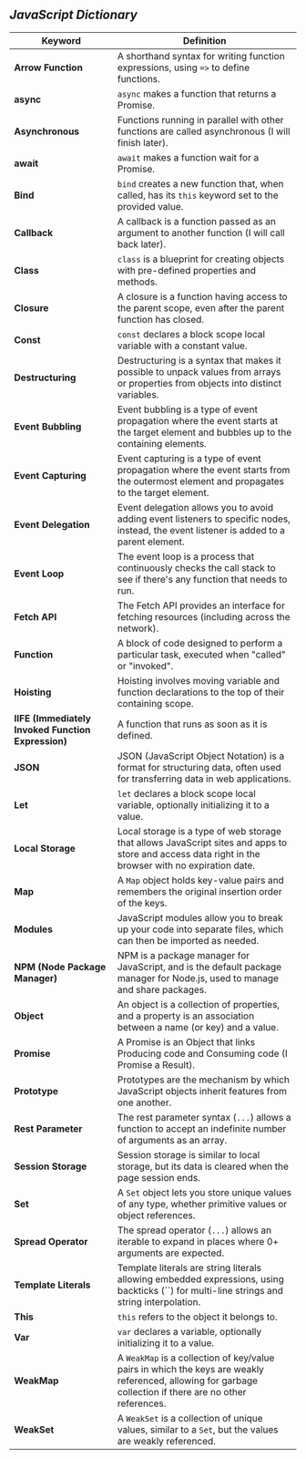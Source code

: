 ## _JavaScript Dictionary_

| Keyword                           | Definition                                                                                                                                                                  |
|-----------------------------------|-----------------------------------------------------------------------------------------------------------------------------------------------------------------------------|
| **__Arrow Function__**            | A shorthand syntax for writing function expressions, using `=>` to define functions.                                                                                         |
| **__async__**               | `async` makes a function that returns a Promise.     |                                                    
| **__Asynchronous__**              | Functions running in parallel with other functions are called asynchronous (I will finish later).                                                                           |
| **__await__**                     | `await` makes a function wait for a Promise.                                                                                                                                |
| **__Bind__**                      | `bind` creates a new function that, when called, has its `this` keyword set to the provided value.                                                                           |
| **__Callback__**                  | A callback is a function passed as an argument to another function (I will call back later).                                                                                |
| **__Class__**                     | `class` is a blueprint for creating objects with pre-defined properties and methods.                                                                                        |
| **__Closure__**                   | A closure is a function having access to the parent scope, even after the parent function has closed.                                                                       |
| **__Const__**                     | `const` declares a block scope local variable with a constant value.                                                                                                        |
| **__Destructuring__**             | Destructuring is a syntax that makes it possible to unpack values from arrays or properties from objects into distinct variables.                                           |
| **__Event Bubbling__**            | Event bubbling is a type of event propagation where the event starts at the target element and bubbles up to the containing elements.                                       |
| **__Event Capturing__**           | Event capturing is a type of event propagation where the event starts from the outermost element and propagates to the target element.                                      |
| **__Event Delegation__**          | Event delegation allows you to avoid adding event listeners to specific nodes, instead, the event listener is added to a parent element.                                    |
| **__Event Loop__**                | The event loop is a process that continuously checks the call stack to see if there's any function that needs to run.                                                       |
| **__Fetch API__**                 | The Fetch API provides an interface for fetching resources (including across the network).                                                                                 |
| **__Function__**                  | A block of code designed to perform a particular task, executed when "called" or "invoked".                                                                                 |
| **__Hoisting__**                  | Hoisting involves moving variable and function declarations to the top of their containing scope.                                                                           |
| **__IIFE (Immediately Invoked Function Expression)__** | A function that runs as soon as it is defined.                                                                                                           |
| **__JSON__**                      | JSON (JavaScript Object Notation) is a format for structuring data, often used for transferring data in web applications.                                                  |
| **__Let__**                       | `let` declares a block scope local variable, optionally initializing it to a value.                                                                                         |
| **__Local Storage__**             | Local storage is a type of web storage that allows JavaScript sites and apps to store and access data right in the browser with no expiration date.                        |
| **__Map__**                       | A `Map` object holds key-value pairs and remembers the original insertion order of the keys.                                                                                |
| **__Modules__**                   | JavaScript modules allow you to break up your code into separate files, which can then be imported as needed.                                                               |
| **__NPM (Node Package Manager)__**| NPM is a package manager for JavaScript, and is the default package manager for Node.js, used to manage and share packages.                                                |
| **__Object__**                    | An object is a collection of properties, and a property is an association between a name (or key) and a value.                                                              |
| **__Promise__**                   | A Promise is an Object that links Producing code and Consuming code (I Promise a Result).                                                                                  |
| **__Prototype__**                 | Prototypes are the mechanism by which JavaScript objects inherit features from one another.                                                                                |
| **__Rest Parameter__**            | The rest parameter syntax (`...`) allows a function to accept an indefinite number of arguments as an array.                                                               |
| **__Session Storage__**           | Session storage is similar to local storage, but its data is cleared when the page session ends.                                                                           |
| **__Set__**                       | A `Set` object lets you store unique values of any type, whether primitive values or object references.                                                                    |
| **__Spread Operator__**           | The spread operator (`...`) allows an iterable to expand in places where 0+ arguments are expected.                                                                        |
| **__Template Literals__**         | Template literals are string literals allowing embedded expressions, using backticks (``) for multi-line strings and string interpolation.                                |
| **__This__**                      | `this` refers to the object it belongs to.                                                                                                                                  |
| **__Var__**                       | `var` declares a variable, optionally initializing it to a value.                                                                                                           |
| **__WeakMap__**                   | A `WeakMap` is a collection of key/value pairs in which the keys are weakly referenced, allowing for garbage collection if there are no other references.                  |
| **__WeakSet__**                   | A `WeakSet` is a collection of unique values, similar to a `Set`, but the values are weakly referenced.                                                                    |
